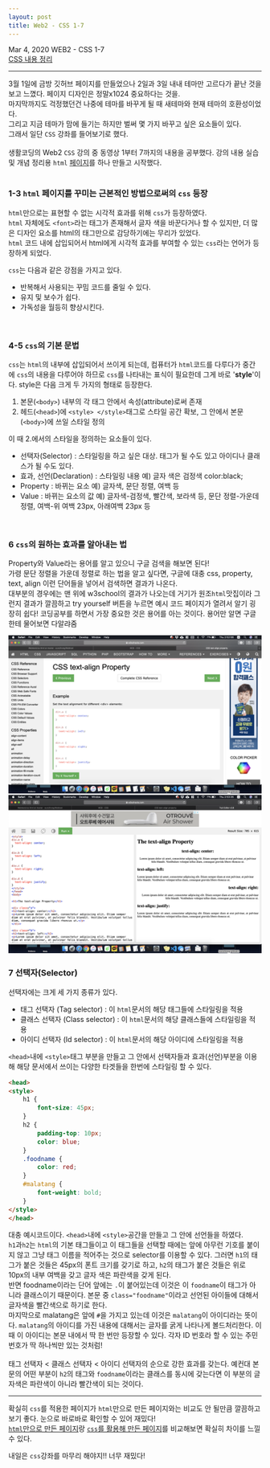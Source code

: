 ```yaml
---
layout: post
title: Web2 - CSS 1-7
---
```


Mar 4, 2020     WEB2 - CSS 1-7  
[CSS 내용 정리](https://eunzihong.github.io/html-css/css.html)

----

3월 1일에 금방 깃허브 페이지를 만들었으나 2일과 3일 내내 테마만 고르다가 끝난 것을 보고 느꼈다. 페이지 디자인은 정말x1024 중요하다는 것을.  
마지막까지도 걱정했던건 나중에 테마를 바꾸게 될 때 새테마와 현재 테마의 호환성이었다.  
그리고 지금 테마가 맘에 들기는 하지만 벌써 몇 가지 바꾸고 싶은 요소들이 있다.  
그래서 일단 `CSS` 강좌를 들어보기로 했다.  
<br>
생활코딩의 Web2 `CSS` 강의 중 동영상 1부터 7까지의 내용을 공부했다.
강의 내용 실습 및 개념 정리용 `html` [페이지](https://eunzihong.github.io/html-css/css.html)를 하나 만들고 시작했다.  
<br>

### 1-3 `html` 페이지를 꾸미는 근본적인 방법으로써의 `css` 등장  
`html`만으로는 표현할 수 없는 시각적 효과를 위해 `css`가 등장하였다.  
`html` 자체에도 `<font>`라는 태그가 존재해서 글자 색을 바꾼다거나 할 수 있지만, 더 많은 디자인 요소를 html의 태그만으로 감당하기에는 무리가 있었다.  
`html` 코드 내에 삽입되어서 html에게 시각적 효과를 부여할 수 있는 `css`라는 언어가 등장하게 되었다.  

`css`는 다음과 같은 강점을 가지고 있다.
- 반복해서 사용되는 꾸밈 코드를 줄일 수 있다.
- 유지 및 보수가 쉽다.
- 가독성을 월등히 향상시킨다.  
<br>

### 4-5 `css`의 기본 문법  
`css`는 `html`의 내부에 삽입되어서 쓰이게 되는데, 컴퓨터가 `html`코드를 다루다가 중간에 `css`의 내용을 다루어야 하므로 `css`를 나타내는 표식이 필요한데 그게 바로 '**style**'이다. style은 다음 크게 두 가지의 형태로 등장한다.  

1. 본문(`<body>`) 내부의 각 태그 안에서 속성(attribute)로써 존재
2. 헤드(`<head>`)에 `<style> </style>`태그로 스타일 공간 확보, 그 안에서 본문(`<body>`)에 쓰일 스타일 정의

이 때 2.에서의 스타일을 정의하는 요소들이 있다.
- 선택자(Selector) : 스타일링을 하고 싶은 대상. 태그가 될 수도 있고 아이디나 클래스가 될 수도 있다.
- 효과, 선언(Declaration) : 스타일링 내용 예) 글자 색은 검정색 color:black;
- Property : 바뀌는 요소 예) 글자색, 문단 정렬, 여백 등
- Value : 바뀌는 요소의 값 예) 글자색-검정색, 빨간색, 보라색 등, 문단 정렬-가운데 정렬, 여백-위 여백 23px, 아래여백 23px 등
<br>

### 6 `css`의 원하는 효과를 알아내는 법
Property와 Value라는 용어를 알고 있으니 구글 검색을 해보면 된다!  
가령 문단 정렬을 가운데 정렬로 하는 법을 알고 싶다면, 구글에 대충 css, property, text, align 이런 단어들을 넣어서 검색하면 결과가 나온다.  
대부분의 경우에는 맨 위에 w3school의 결과가 나오는데 거기가 원조`html`맛집이라 그런지 결과가 깔끔하고 try yourself 버튼을 누르면 예시 코드 페이지가 열려서 알기 굉장히 쉽다! 코딩공부를 하면서 가장 중요한 것은 용어를 아는 것이다. 용어만 알면 구글한테 물어보면 다알랴줌  

![](/assets/image/blog/2020-03-04/2020-03-05-02-53-05.png)
![](/assets/image/blog/2020-03-04/2020-03-05-02-53-42.png)

### 7 선택자(Selector)
선택자에는 크게 세 가지 종류가 있다.
- 태그 선택자 (Tag selector) : 이 `html`문서의 해당 태그들에 스타일링을 적용
- 클래스 선택자 (Class selector) : 이 `html`문서의 해당 클래스들에 스타일링을 적용
- 아이디 선택자 (Id selector) : 이 `html`문서의 해당 아이디에 스타일링을 적용

`<head>`내에 `<style>`태그 부분을 만들고 그 안에서 선택자들과 효과(선언)부분을 이용해 해당 문서에서 쓰이는 다양한 타겟들을 한번에 스타일링 할 수 있다.

```html
<head>
<style>
    h1 {
        font-size: 45px;
    }
    h2 {
        padding-top: 10px;      
        color: blue;
    }
    .foodname {
        color: red;
    }
    #malatang {
        font-weight: bold;
    }
</style>
</head>
```

대충 예시코드이다. `<head>`내에 `<style>`공간을 만들고 그 안에 선언들을 하였다.  
`h1`과`h2`는 `html`의 기본 태그들이고 이 태그들을 선택할 때에는 앞에 아무런 기호를 붙이지 않고 그냥 태그 이름을 적어주는 것으로 selector를 이용할 수 있다. 그러면 `h1`의 태그가 붙은 것들은 45px의 폰트 크기를 갖기로 하고, `h2`의 태그가 붙은 것들은 위로 10px의 내부 여백을 갖고 글자 색은 파란색을 갖게 된다.  
반면 foodname이라는 단어 앞에는 `.`이 붙어있는데 이것은 이 `foodname`이 태그가 아니라 클래스이기 때문이다. 본문 중 `class="foodname"`이라고 선언된 아이들에 대해서 글자색을 빨간색으로 하기로 한다.  
마지막으로 malatang은 앞에 `#`을 가지고 있는데 이것은 `malatang`이 아이디라는 뜻이다. `malatang`의 아이디를 가진 내용에 대해서는 글자를 굵게 나타나게 볼드처리한다. 이 때 이 아이디는 본문 내에서 딱 한 번만 등장할 수 있다. 각자 ID 번호라 할 수 있는 주민번호가 딱 하나씩만 있는 것처럼!  
<br>
태그 선택자 < 클래스 선택자 < 아이디 선택자의 순으로 강한 효과를 갖는다. 예컨대 본문의 어떤 부분이 `h2`의 태그와 `foodname`이라는 클래스를 동시에 갖는다면 이 부분의 글자색은 파란색이 아니라 빨간색이 되는 것이다.  

----
확실히 `css`를 적용한 페이지가 `html`만으로 만든 페이지와는 비교도 안 될만큼 깔끔하고 보기 좋다. 눈으로 바로바로 확인할 수 있어 재밌다!  
[`html`만으로 만든 페이지](https://eunzihong.github.io/html-css/http.html)랑 [`css`를 활용해 만든 페이지](https://eunzihong.github.io/html-css/css.html)를 비교해보면 확실히 차이를 느낄 수 있다.

내일은 `css`강좌를 마무리 해야지!! 너무 재밌다!
<br>
<br>
